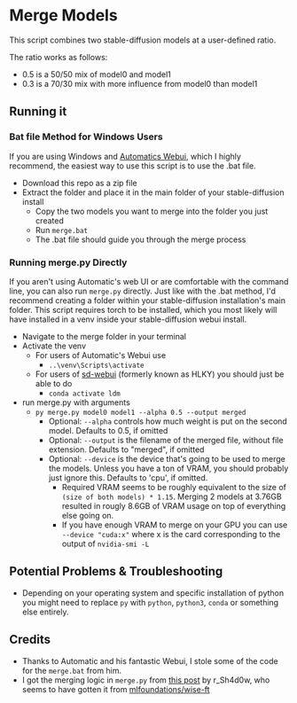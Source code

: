# Merge Models

This script combines two stable-diffusion models at a user-defined ratio.

The ratio works as follows:

- 0.5 is a 50/50 mix of model0 and model1
- 0.3 is a 70/30 mix with more influence from model0 than model1

## Running it

### Bat file Method for Windows Users

If you are using Windows and [Automatics Webui](https://github.com/AUTOMATIC1111/stable-diffusion-webui), which I highly recommend, the easiest way to use this script is to use the .bat file.

- Download this repo as a zip file
- Extract the folder and place it in the main folder of your stable-diffusion install
  - Copy the two models you want to merge into the folder you just created
  - Run `merge.bat`
  - The .bat file should guide you through the merge process

### Running merge.py Directly

If you aren't using Automatic's web UI or are comfortable with the command line, you can also run `merge.py` directly.
Just like with the .bat method, I'd recommend creating a folder within your stable-diffusion installation's main folder. This script requires torch to be installed, which you most likely will have installed in a venv inside your stable-diffusion webui install.

- Navigate to the merge folder in your terminal
- Activate the venv
  - For users of Automatic's Webui use
    - `..\venv\Scripts\activate`
  - For users of [sd-webui](https://github.com/sd-webui/stable-diffusion-webui) (formerly known as HLKY) you should just be able to do
    - `conda activate ldm`
- run merge.py with arguments
  - `py merge.py model0 model1 --alpha 0.5 --output merged`
    - Optional: `--alpha` controls how much weight is put on the second model. Defaults to 0.5, if omitted
    - Optional: `--output` is the filename of the merged file, without file extension. Defaults to "merged", if omitted
    - Optional: `--device` is the device that's going to be used to merge the models. Unless you have a ton of VRAM, you should probably just ignore this. Defaults to 'cpu', if omitted.
      - Required VRAM seems to be roughly equivalent to the size of `(size of both models) * 1.15`. Merging 2 models at 3.76GB resulted in rougly 8.6GB of VRAM usage on top of everything else going on.
      - If you have enough VRAM to merge on your GPU you can use `--device "cuda:x"` where x is the card corresponding to the output of `nvidia-smi -L`

## Potential Problems & Troubleshooting

- Depending on your operating system and specific installation of python you might need to replace `py` with `python`, `python3`, `conda` or something else entirely.

## Credits

- Thanks to Automatic and his fantastic Webui, I stole some of the code for the `merge.bat` from him.
- I got the merging logic in `merge.py` from [this post](https://discord.com/channels/1010980909568245801/1011008178957320282/1018117933894996038) by r_Sh4d0w, who seems to have gotten it from [mlfoundations/wise-ft](https://github.com/mlfoundations/wise-ft)

